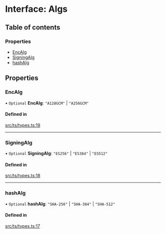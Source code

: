 # Interface: Algs

## Table of contents

### Properties

- [EncAlg](Algs.md#encalg)
- [SigningAlg](Algs.md#signingalg)
- [hashAlg](Algs.md#hashalg)

## Properties

### EncAlg

• `Optional` **EncAlg**: ``"A128GCM"`` \| ``"A256GCM"``

#### Defined in

[src/ts/types.ts:19](https://gitlab.com/i3-market/code/wp3/t3.2/conflict-resolution/non-repudiation-library/-/blob/2c9bb24/src/ts/types.ts#L19)

___

### SigningAlg

• `Optional` **SigningAlg**: ``"ES256"`` \| ``"ES384"`` \| ``"ES512"``

#### Defined in

[src/ts/types.ts:18](https://gitlab.com/i3-market/code/wp3/t3.2/conflict-resolution/non-repudiation-library/-/blob/2c9bb24/src/ts/types.ts#L18)

___

### hashAlg

• `Optional` **hashAlg**: ``"SHA-256"`` \| ``"SHA-384"`` \| ``"SHA-512"``

#### Defined in

[src/ts/types.ts:17](https://gitlab.com/i3-market/code/wp3/t3.2/conflict-resolution/non-repudiation-library/-/blob/2c9bb24/src/ts/types.ts#L17)
